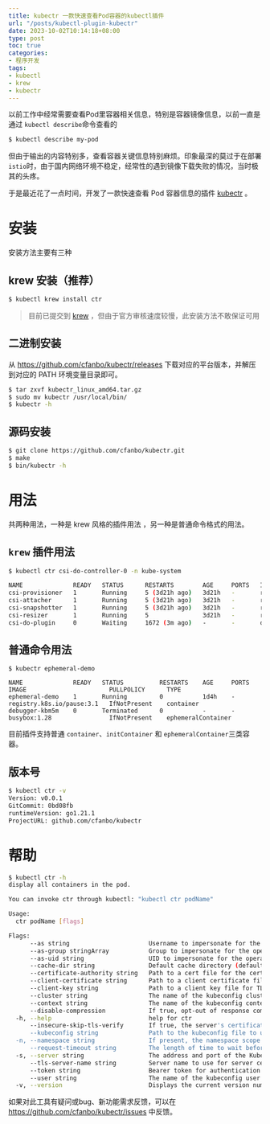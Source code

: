 ```yaml
---
title: kubectr 一款快速查看Pod容器的kubectl插件
url: "/posts/kubectl-plugin-kubectr"
date: 2023-10-02T10:14:18+08:00
type: post
toc: true
categories: 
- 程序开发
tags:
- kubectl
- krew
- kubectr
---
```


以前工作中经常需要查看Pod里容器相关信息，特别是容器镜像信息，以前一直是通过 `kubectl describe`命令查看的

```sh
$ kubectl describe my-pod
```

但由于输出的内容特别多，查看容器关键信息特别麻烦。印象最深的莫过于在部署 `istio`时，由于国内网络环境不稳定，经常性的遇到镜像下载失败的情况，当时极其的头疼。

于是最近花了一点时间，开发了一款快速查看 Pod 容器信息的插件 [kubectr](https://github.com/cfanbo/kubectr) 。

# 安装

安装方法主要有三种

## krew 安装（推荐）

```sh
$ kubectl krew install ctr
```

> 目前已提交到 [krew](https://github.com/kubernetes-sigs/krew) ，但由于官方审核速度较慢，此安装方法不敢保证可用



## 二进制安装

从 https://github.com/cfanbo/kubectr/releases 下载对应的平台版本，并解压到对应的 PATH  环境变量目录即可。

```sh
$ tar zxvf kubectr_linux_amd64.tar.gz
$ sudo mv kubectr /usr/local/bin/
$ kubectr -h
```



## 源码安装

```sh
$ git clone https://github.com/cfanbo/kubectr.git
$ make 
$ bin/kubectr -h
```



# 用法

共两种用法，一种是 krew 风格的插件用法 ，另一种是普通命令格式的用法。

## `krew` 插件用法

```sh
$ kubectl ctr csi-do-controller-0 -n kube-system

NAME           	  READY	  STATUS 	  RESTARTS     	  AGE  	  PORTS	  IMAGE                                             	  PULLPOLICY  	  TYPE
csi-provisioner	  1    	  Running	  5 (3d21h ago)	  3d21h	  -    	  registry.k8s.io/sig-storage/csi-provisioner:v3.5.0	  IfNotPresent	  container
csi-attacher   	  1    	  Running	  5 (3d21h ago)	  3d21h	  -    	  registry.k8s.io/sig-storage/csi-attacher:v4.3.0   	  IfNotPresent	  container
csi-snapshotter	  1    	  Running	  5 (3d21h ago)	  3d21h	  -    	  registry.k8s.io/sig-storage/csi-snapshotter:v6.2.2	  IfNotPresent	  container
csi-resizer    	  1    	  Running	  5            	  3d21h	  -    	  registry.k8s.io/sig-storage/csi-resizer:v1.8.0    	  IfNotPresent	  container
csi-do-plugin  	  0    	  Waiting	  1672 (3m ago)	  -    	  -    	  digitalocean/do-csi-plugin:v4.7.1                 	  Always      	  container
```



## 普通命令用法

```shell
$ kubectr ephemeral-demo

NAME          	  READY	  STATUS    	  RESTARTS	  AGE 	  PORTS	  IMAGE                    	  PULLPOLICY  	  TYPE
ephemeral-demo	  1    	  Running   	  0       	  1d4h	  -    	  registry.k8s.io/pause:3.1	  IfNotPresent	  container
debugger-kbm5m	  0    	  Terminated	  0       	  -   	  -    	  busybox:1.28             	  IfNotPresent	  ephemeralContainer
```

目前插件支持普通 `container`、`initContainer` 和 `ephemeralContainer`三类容器。

## 版本号

```sh
$ kubectl ctr -v
Version: v0.0.1
GitCommit: 0bd08fb
runtimeVersion: go1.21.1
ProjectURL: github.com/cfanbo/kubectr
```

# 帮助

```sh
$ kubectl ctr -h
display all containers in the pod.

You can invoke ctr through kubectl: "kubectl ctr podName"

Usage:
  ctr podName [flags]

Flags:
      --as string                      Username to impersonate for the operation. User could be a regular user or a service account in a namespace.
      --as-group stringArray           Group to impersonate for the operation, this flag can be repeated to specify multiple groups.
      --as-uid string                  UID to impersonate for the operation.
      --cache-dir string               Default cache directory (default "/Users/sxf/.kube/cache")
      --certificate-authority string   Path to a cert file for the certificate authority
      --client-certificate string      Path to a client certificate file for TLS
      --client-key string              Path to a client key file for TLS
      --cluster string                 The name of the kubeconfig cluster to use
      --context string                 The name of the kubeconfig context to use
      --disable-compression            If true, opt-out of response compression for all requests to the server
  -h, --help                           help for ctr
      --insecure-skip-tls-verify       If true, the server's certificate will not be checked for validity. This will make your HTTPS connections insecure
      --kubeconfig string              Path to the kubeconfig file to use for CLI requests.
  -n, --namespace string               If present, the namespace scope for this CLI request
      --request-timeout string         The length of time to wait before giving up on a single server request. Non-zero values should contain a corresponding time unit (e.g. 1s, 2m, 3h). A value of zero means don't timeout requests. (default "0")
  -s, --server string                  The address and port of the Kubernetes API server
      --tls-server-name string         Server name to use for server certificate validation. If it is not provided, the hostname used to contact the server is used
      --token string                   Bearer token for authentication to the API server
      --user string                    The name of the kubeconfig user to use
  -v, --version                        Displays the current version number
```



如果对此工具有疑问或bug、新功能需求反馈，可以在 https://github.com/cfanbo/kubectr/issues 中反馈。
